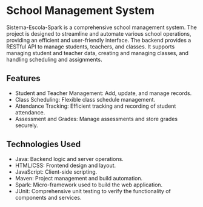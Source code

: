 # School Management System

Sistema-Escola-Spark is a comprehensive school management system. The project is designed to streamline and automate various school operations, providing an efficient and user-friendly interface. The backend provides a RESTful API to manage students, teachers, and classes. It supports managing student and teacher data, creating and managing classes, and handling scheduling and assignments.

## Features
* Student and Teacher Management: Add, update, and manage records.
* Class Scheduling: Flexible class schedule management.
* Attendance Tracking: Efficient tracking and recording of student attendance.
* Assessment and Grades: Manage assessments and store grades securely.

## Technologies Used
* Java: Backend logic and server operations.
* HTML/CSS: Frontend design and layout.
* JavaScript: Client-side scripting.
* Maven: Project management and build automation.
* Spark: Micro-framework used to build the web application.
* JUnit: Comprehensive unit testing to verify the functionality of components and services.

